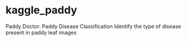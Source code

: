 # kaggle_paddy
Paddy Doctor: Paddy Disease Classification Identify the type of disease present in paddy leaf images
